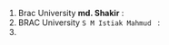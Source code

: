 1. Brac University **md. Shakir** : [](https://www.youtube.com/watch?v=_7co5hurI0E&list=PL8I0kbow2q8HgpBEruOmyFA63ejc-QHaq)
2. BRAC University `S M Istiak Mahmud ` : [](https://www.youtube.com/watch?v=nGo6HftCw40&list=PLL6TRCyswkrs0h9IzTZrIZUzJZEmQ_nHN)
3. 